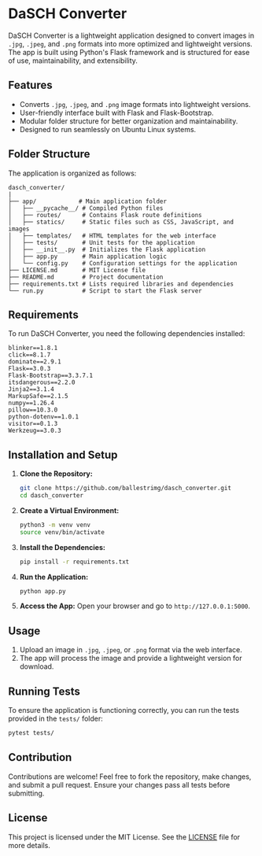# DaSCH Converter

DaSCH Converter is a lightweight application designed to convert images in `.jpg`, `.jpeg`, and `.png` formats into more optimized and lightweight versions. The app is built using Python's Flask framework and is structured for ease of use, maintainability, and extensibility.

## Features

- Converts `.jpg`, `.jpeg`, and `.png` image formats into lightweight versions.
- User-friendly interface built with Flask and Flask-Bootstrap.
- Modular folder structure for better organization and maintainability.
- Designed to run seamlessly on Ubuntu Linux systems.

## Folder Structure

The application is organized as follows:

```
dasch_converter/
|
├── app/            # Main application folder
│   ├── __pycache__/ # Compiled Python files
│   ├── routes/      # Contains Flask route definitions
│   ├── statics/     # Static files such as CSS, JavaScript, and images
│   ├── templates/   # HTML templates for the web interface
│   ├── tests/       # Unit tests for the application
│   ├── __init__.py  # Initializes the Flask application
│   ├── app.py       # Main application logic
│   └── config.py    # Configuration settings for the application
├── LICENSE.md       # MIT License file
├── README.md        # Project documentation
├── requirements.txt # Lists required libraries and dependencies
└── run.py           # Script to start the Flask server
```

## Requirements

To run DaSCH Converter, you need the following dependencies installed:

```
blinker==1.8.1
click==8.1.7
dominate==2.9.1
Flask==3.0.3
Flask-Bootstrap==3.3.7.1
itsdangerous==2.2.0
Jinja2==3.1.4
MarkupSafe==2.1.5
numpy==1.26.4
pillow==10.3.0
python-dotenv==1.0.1
visitor==0.1.3
Werkzeug==3.0.3
```

## Installation and Setup

1. **Clone the Repository:**
   ```bash
   git clone https://github.com/ballestrimg/dasch_converter.git
   cd dasch_converter
   ```

2. **Create a Virtual Environment:**
   ```bash
   python3 -m venv venv
   source venv/bin/activate
   ```

3. **Install the Dependencies:**
   ```bash
   pip install -r requirements.txt
   ```

4. **Run the Application:**
   ```bash
   python app.py
   ```

5. **Access the App:**
   Open your browser and go to `http://127.0.0.1:5000`.

## Usage

1. Upload an image in `.jpg`, `.jpeg`, or `.png` format via the web interface.
2. The app will process the image and provide a lightweight version for download.

## Running Tests

To ensure the application is functioning correctly, you can run the tests provided in the `tests/` folder:

```bash
pytest tests/
```

## Contribution

Contributions are welcome! Feel free to fork the repository, make changes, and submit a pull request. Ensure your changes pass all tests before submitting.

## License

This project is licensed under the MIT License. See the [LICENSE](https://github.com/ballestrimg/dasch_converter/blob/main/LICENCE.md) file for more details.

